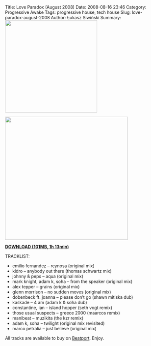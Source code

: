 Title: Love Paradox (August 2008) 
Date: 2008-08-16 23:46
Category: Progressive Awake
Tags: progressive house, tech house
Slug: love-paradox-august-2008
Author: Łukasz Siwiński
Summary: <img width="300" src="https://drive.google.com/uc?export=download&id=0B1aIvu0NI6o4ellla1dQbzBaQXM" />

<!-- ### IMAGE ### -->
<a href ="https://drive.google.com/uc?export=download&id=0B_4_ynm06YZIYkpPZHpQZC1rYlk" 
    title="DOWNLOAD" target="_blank">
    <img width="400" src="https://drive.google.com/uc?export=download&id=0B1aIvu0NI6o4ellla1dQbzBaQXM" />
</a>

<a href ="https://drive.google.com/file/d/0B_4_ynm06YZIYkpPZHpQZC1rYlk/edit?usp=sharing" 
    title="Progressive Awake - ?" target="_blank">
**DOWNLOAD (101MB, 1h 13min)**
</a>

TRACKLIST:  

* emilio fernandez – reynosa (original mix)
* kidro – anybody out there (thomas schwartz mix)
* johnny & peps – aqua (original mix)
* mark knight, adam k, soha – from the speaker (original mix)
* alex tepper – grains (original mix)
* glenn morrison – no sudden moves (original mix)
* dobenbeck ft. joanna – please don’t go (shawn mitiska dub)
* kaskade – 4 am (adam k & soha dub)
* constantine, ian – island hopper (seth vogt remix)
* those usual suspects – greece 2000 (maarcos remix)
* manibeat – muzikita (the kzr remix)
* adam k, soha – twilight (original mix revisited)
* marco petralia – just believe (original mix)

All tracks are available to buy on <a href="http://beatport.com" target="_blank">Beatport</a>.
Enjoy.